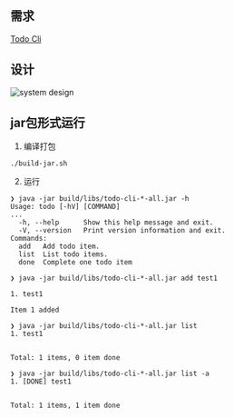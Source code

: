 ## 需求

[Todo Cli](https://time.geekbang.org/column/article/325594)


## 设计

![system design](http://www.plantuml.com/plantuml/proxy?cache=no&src=https://raw.github.com/robbietree8/todo-cli/master/assets/design.puml)


## jar包形式运行

1. 编译打包

```shell
./build-jar.sh
```
2. 运行

```
❯ java -jar build/libs/todo-cli-*-all.jar -h
Usage: todo [-hV] [COMMAND]
...
  -h, --help      Show this help message and exit.
  -V, --version   Print version information and exit.
Commands:
  add   Add todo item.
  list  List todo items.
  done  Complete one todo item

❯ java -jar build/libs/todo-cli-*-all.jar add test1

1. test1

Item 1 added

❯ java -jar build/libs/todo-cli-*-all.jar list
1. test1


Total: 1 items, 0 item done

❯ java -jar build/libs/todo-cli-*-all.jar list -a
1. [DONE] test1


Total: 1 items, 1 item done
```




